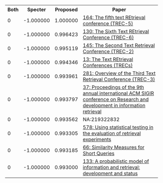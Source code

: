 <html><table><tr>
<th>Both</th>
<th>Specter</th>
<th>Proposed</th>
<th>Paper</th>
</tr>
<tr>
<td>0</td>
<td>-1.000000</td>
<td>1.000000</td>
<td><a href="https://www.semanticscholar.org/paper/02f95ff61e4f51b513c90afa2bf429c7b7ead8b4">164: The fifth text REtrieval conference (TREC-5)</a></td>
</tr>
<tr>
<td>0</td>
<td>-1.000000</td>
<td>0.996423</td>
<td><a href="https://www.semanticscholar.org/paper/e0d16bdb90a1f9918c5ad801615778e7f72df53d">130: The Sixth Text REtrieval Conference (TREC-6)</a></td>
</tr>
<tr>
<td>0</td>
<td>-1.000000</td>
<td>0.995119</td>
<td><a href="https://www.semanticscholar.org/paper/459cdffdd6fe41135f03755b511bdbcdd54ce09a">145: The Second Text Retrieval Conference (TREC-2)</a></td>
</tr>
<tr>
<td>0</td>
<td>-1.000000</td>
<td>0.994346</td>
<td><a href="https://www.semanticscholar.org/paper/58a4a72e6f0d24f79ddd92c101e81d73a1568c57">13: The Text REtrieval Conferences (TRECs)</a></td>
</tr>
<tr>
<td>0</td>
<td>-1.000000</td>
<td>0.993961</td>
<td><a href="https://www.semanticscholar.org/paper/1acfa730407aae835418c9381a3fb31f23fae494">281: Overview of the Third Text Retrieval Conference (TREC-3)</a></td>
</tr>
<tr>
<td>0</td>
<td>-1.000000</td>
<td>0.993797</td>
<td><a href="https://www.semanticscholar.org/paper/0d995ecbf6674625e83ccf12d842fb6d6479178c">37: Proceedings of the 9th annual international ACM SIGIR conference on Research and development in information retrieval</a></td>
</tr>
<tr>
<td>0</td>
<td>-1.000000</td>
<td>0.993562</td>
<td>NA:219322832</td>
</tr>
<tr>
<td>0</td>
<td>-1.000000</td>
<td>0.993305</td>
<td><a href="https://www.semanticscholar.org/paper/c6525eded7f93c6890563ea7bf870b513a67e18c">578: Using statistical testing in the evaluation of retrieval experiments</a></td>
</tr>
<tr>
<td>0</td>
<td>-1.000000</td>
<td>0.993185</td>
<td><a href="https://www.semanticscholar.org/paper/efca192211b9847ef4fe989bd0a7a4bc7b0e0b47">66: Similarity Measures for Short Queries</a></td>
</tr>
<tr>
<td>0</td>
<td>-1.000000</td>
<td>0.993000</td>
<td><a href="https://www.semanticscholar.org/paper/44226ccddf4afdbaccaca02ea2f0a95626bc3252">133: A probabilistic model of information and retrieval: development and status</a></td>
</tr>
</table></html>
